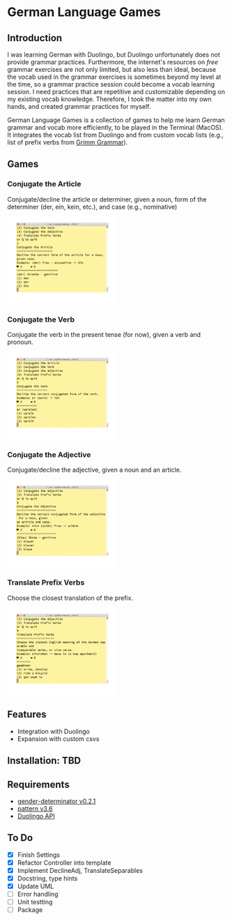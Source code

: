 # German Language Games

## Introduction

I was learning German with Duolingo, but Duolingo unfortunately does not provide grammar practices. Furthermore, the internet's resources on *free* grammar exercises are not only limited, but also less than ideal, because the vocab used in the grammar exercises is sometimes beyond my level at the time, so a grammar practice session could become a vocab learning session. I need practices that are repetitive and customizable depending on my existing vocab knowledge. Therefore, I took the matter into my own hands, and created grammar practices for myself.

German Language Games is a collection of games to help me learn German grammar and vocab more efficiently, to be played in the Terminal (MacOS). It integrates the vocab list from Duolingo and from custom vocab lists (e.g., list of prefix verbs from [Grimm Grammar](https://coerll.utexas.edu/gg/gr/index.html)).

## Games

### Conjugate the Article

Conjugate/decline the article or determiner, given a noun, form of the determiner (der, ein, kein, etc.), and case (e.g., nominative)

<img src="./gifs/article.gif" width="50%" height="50%"/>

### Conjugate the Verb

Conjugate the verb in the present tense (for now), given a verb and pronoun.

<img src="./gifs/verb.gif" width="50%" height="50%"/>

### Conjugate the Adjective

Conjugate/decline the adjective, given a noun and an article.

<img src="./gifs/adjective.gif" width="50%" height="50%"/>

### Translate Prefix Verbs

Choose the closest translation of the prefix.

<img src="./gifs/pfverb.gif" width="50%" height="50%"/>

## Features

* Integration with Duolingo
* Expansion with custom csvs

## Installation: TBD

## Requirements

* [gender-determinator v0.2.1](https://pypi.org/project/gender-determinator/)
* [pattern v3.6](https://github.com/clips/pattern/wiki/pattern-de)
* [Duolingo API](https://github.com/KartikTalwar/Duolingo)

## To Do

* [x] Finish Settings
* [x] Refactor Controller into template
* [x] Implement DeclineAdj, TranslateSeparables
* [x] Docstring, type hints
* [x] Update UML
* [ ] Error handling
* [ ] Unit testting
* [ ] Package
